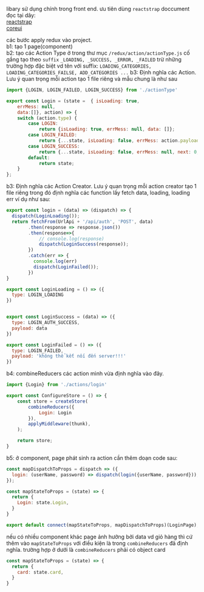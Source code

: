 libary sử dụng chính trong front end. ưu tiên dùng `reactstrap`
doccument đọc tại dây: \
[reactstrap](`https://reactstrap.github.io/components/collapse/`) \
[coreui](`https://coreui.io/docs/2.1/components/cards/`) 

các bước apply redux vào project. \
b1: tạo 1 page(component) \
b2: tạo các Action Type ở trong thư mục `/redux/action/actionType.js` cố gắng tạo theo `suffix` `_LOADING, _SUCCESS, _ERROR, _FAILED` trừ những trường hợp đặc biệt vd tên với suffix: `LOADING_CATEGORIES, LOADING_CATEGORIES_FAILSE, ADD_CATEGORIES ...`
b3: Định nghĩa các Action. Lưu ý quan trọng mỗi action tạo 1 file riêng và mẫu chung là như sau

```javascript
import {LOGIN, LOGIN_FAILED, LOGIN_SUCCESS} from './actionType'

export const Login = (state =  { isLoading: true,
    errMess: null,
    data:[]}, action) => {
    switch (action.type) {
        case LOGIN:
            return {isLoading: true, errMess: null, data: []};
        case LOGIN_FAILED:
            return {...state, isLoading: false, errMess: action.payload, data: []};
        case LOGIN_SUCCESS:
            return {...state, isLoading: false, errMess: null, next: 0,data: {...action.payload}}
        default:
            return state;
    }
};
```
b3: Định nghĩa các Action Creator. Lưu ý quan trọng mỗi action creator tạo 1 file riêng trong đó định nghĩa các function lấy fetch data, loading, loading err ví dụ như sau:
```javascript
export const login = (data) => (dispatch) => {
  dispatch(LoginLoading());
  return fetchFrom(UrlApi + '/api/auth', 'POST', data)
        .then(response => response.json())
        .then(response=>{
            // console.log(response)
            dispatch(LoginSuccess(response));
        })
        .catch(err => {
          console.log(err)
          dispatch(LoginFailed());
        })
}

export const LoginLoading = () => ({
  type: LOGIN_LOADING
})


export const LoginSuccess = (data) => ({
  type: LOGIN_AUTH_SUCCESS,
  payload: data
})

export const LoginFailed = () => ({
  type: LOGIN_FAILED,
  payload: 'không thể kết nối đến server!!!'
})
```
b4: combineReducers các action mình vừa định nghĩa vào đây.
```javascript
import {Login} from './actions/login'

export const ConfigureStore = () => {
    const store = createStore(
        combineReducers({
            Login: Login
        }),
        applyMiddleware(thunk),
    );

    return store;
}
```
b5: ở component, page phát sinh ra action cần thêm doạn code sau:
```javascript
const mapDispatchToProps = dispatch => ({
  login: (userName, password) => dispatch(login({userName, password})),
});

const mapStateToProps = (state) => {
  return {
    Login: state.Login,
  }
}

export default connect(mapStateToProps, mapDispatchToProps)(LoginPage);
```

nếu có nhiều component khác page ảnh hưởng bởi data vd giỏ hàng thì cứ thêm vào `mapStateToProps` với điều kiện là trong `combineReducers` đã định nghĩa. trường hợp ở dưới là `combineReducers` phải có object card
```javascript
const mapStateToProps = (state) => {
  return {
    card: state.card,
  }
}
```